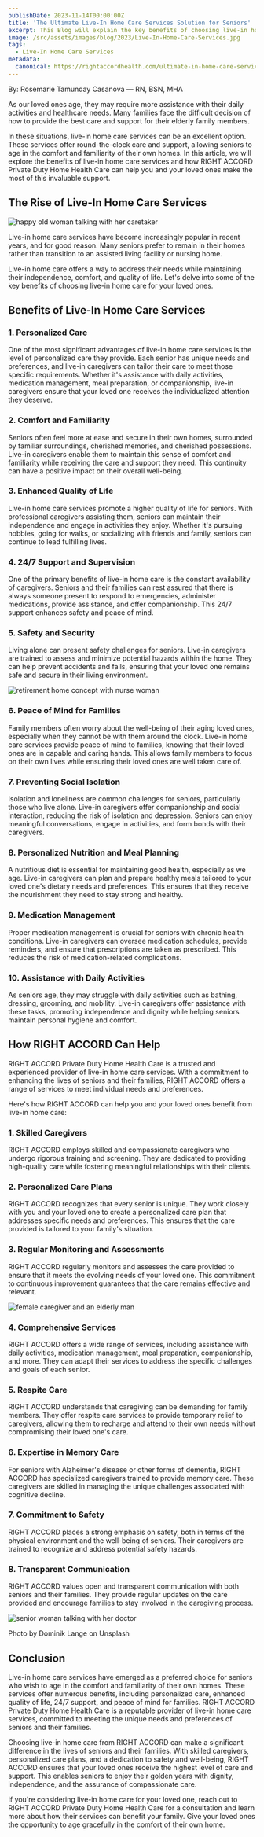 ```yaml
---
publishDate: 2023-11-14T00:00:00Z
title: 'The Ultimate Live-In Home Care Services Solution for Seniors'
excerpt: This Blog will explain the key benefits of choosing live-in home care services and why it's the best option for our aging seniors and their families.
image: /src/assets/images/blog/2023/Live-In-Home-Care-Services.jpg
tags:
  - Live-In Home Care Services
metadata:
  canonical: https://rightaccordhealth.com/ultimate-in-home-care-service-solution-for-seniors
---
```



By: Rosemarie Tamunday Casanova — RN, BSN, MHA


As our loved ones age, they may require more assistance with their daily activities and healthcare needs. Many families face the difficult decision of how to provide the best care and support for their elderly family members.

In these situations, live-in home care services can be an excellent option. These services offer round-the-clock care and support, allowing seniors to age in the comfort and familiarity of their own homes. In this article, we will explore the benefits of live-in home care services and how RIGHT ACCORD Private Duty Home Health Care can help you and your loved ones make the most of this invaluable support.

The Rise of Live-In Home Care Services
--------------------------------------

![happy old woman talking with her caretaker](/src/assets/images/blog/2023/happy-old-woman-nursing-home-sitting-couch-talking-with-her-caretaker.jpg)

Live-in home care services have become increasingly popular in recent years, and for good reason. Many seniors prefer to remain in their homes rather than transition to an assisted living facility or nursing home.

Live-in home care offers a way to address their needs while maintaining their independence, comfort, and quality of life. Let's delve into some of the key benefits of choosing live-in home care for your loved ones.

Benefits of Live-In Home Care Services
--------------------------------------

### 1\. Personalized Care

One of the most significant advantages of live-in home care services is the level of personalized care they provide. Each senior has unique needs and preferences, and live-in caregivers can tailor their care to meet those specific requirements. Whether it's assistance with daily activities, medication management, meal preparation, or companionship, live-in caregivers ensure that your loved one receives the individualized attention they deserve.

### 2\. Comfort and Familiarity

Seniors often feel more at ease and secure in their own homes, surrounded by familiar surroundings, cherished memories, and cherished possessions. Live-in caregivers enable them to maintain this sense of comfort and familiarity while receiving the care and support they need. This continuity can have a positive impact on their overall well-being.

### 3\. Enhanced Quality of Life

Live-in home care services promote a higher quality of life for seniors. With professional caregivers assisting them, seniors can maintain their independence and engage in activities they enjoy. Whether it's pursuing hobbies, going for walks, or socializing with friends and family, seniors can continue to lead fulfilling lives.

### 4\. 24/7 Support and Supervision

One of the primary benefits of live-in home care is the constant availability of caregivers. Seniors and their families can rest assured that there is always someone present to respond to emergencies, administer medications, provide assistance, and offer companionship. This 24/7 support enhances safety and peace of mind.

### 5\. Safety and Security

Living alone can present safety challenges for seniors. Live-in caregivers are trained to assess and minimize potential hazards within the home. They can help prevent accidents and falls, ensuring that your loved one remains safe and secure in their living environment.

![retirement home concept with nurse woman](/src/assets/images/blog/2023/retirement-home-concept-with-nurse-woman.jpg)

### 6\. Peace of Mind for Families

Family members often worry about the well-being of their aging loved ones, especially when they cannot be with them around the clock. Live-in home care services provide peace of mind to families, knowing that their loved ones are in capable and caring hands. This allows family members to focus on their own lives while ensuring their loved ones are well taken care of.

### 7\. Preventing Social Isolation

Isolation and loneliness are common challenges for seniors, particularly those who live alone. Live-in caregivers offer companionship and social interaction, reducing the risk of isolation and depression. Seniors can enjoy meaningful conversations, engage in activities, and form bonds with their caregivers.

### 8\. Personalized Nutrition and Meal Planning

A nutritious diet is essential for maintaining good health, especially as we age. Live-in caregivers can plan and prepare healthy meals tailored to your loved one's dietary needs and preferences. This ensures that they receive the nourishment they need to stay strong and healthy.

### 9\. Medication Management

Proper medication management is crucial for seniors with chronic health conditions. Live-in caregivers can oversee medication schedules, provide reminders, and ensure that prescriptions are taken as prescribed. This reduces the risk of medication-related complications.

### 10\. Assistance with Daily Activities

As seniors age, they may struggle with daily activities such as bathing, dressing, grooming, and mobility. Live-in caregivers offer assistance with these tasks, promoting independence and dignity while helping seniors maintain personal hygiene and comfort.

How RIGHT ACCORD Can Help
-------------------------

RIGHT ACCORD Private Duty Home Health Care is a trusted and experienced provider of live-in home care services. With a commitment to enhancing the lives of seniors and their families, RIGHT ACCORD offers a range of services to meet individual needs and preferences.

Here's how RIGHT ACCORD can help you and your loved ones benefit from live-in home care:

### 1\. Skilled Caregivers

RIGHT ACCORD employs skilled and compassionate caregivers who undergo rigorous training and screening. They are dedicated to providing high-quality care while fostering meaningful relationships with their clients.

### 2\. Personalized Care Plans

RIGHT ACCORD recognizes that every senior is unique. They work closely with you and your loved one to create a personalized care plan that addresses specific needs and preferences. This ensures that the care provided is tailored to your family's situation.

### 3\. Regular Monitoring and Assessments

RIGHT ACCORD regularly monitors and assesses the care provided to ensure that it meets the evolving needs of your loved one. This commitment to continuous improvement guarantees that the care remains effective and relevant.

![female caregiver and an elderly man](/src/assets/images/blog/2023/caregiver-and-senior.jpg)

### 4\. Comprehensive Services

RIGHT ACCORD offers a wide range of services, including assistance with daily activities, medication management, meal preparation, companionship, and more. They can adapt their services to address the specific challenges and goals of each senior.

### 5\. Respite Care

RIGHT ACCORD understands that caregiving can be demanding for family members. They offer respite care services to provide temporary relief to caregivers, allowing them to recharge and attend to their own needs without compromising their loved one's care.

### 6\. Expertise in Memory Care

For seniors with Alzheimer's disease or other forms of dementia, RIGHT ACCORD has specialized caregivers trained to provide memory care. These caregivers are skilled in managing the unique challenges associated with cognitive decline.

### 7\. Commitment to Safety

RIGHT ACCORD places a strong emphasis on safety, both in terms of the physical environment and the well-being of seniors. Their caregivers are trained to recognize and address potential safety hazards.

### 8\. Transparent Communication

RIGHT ACCORD values open and transparent communication with both seniors and their families. They provide regular updates on the care provided and encourage families to stay involved in the caregiving process.

![senior woman talking with her doctor](/src/assets/images/blog/2023/senior-woman-talking-with-her-doctor.jpg)

Photo by Dominik Lange on Unsplash

Conclusion
----------

Live-in home care services have emerged as a preferred choice for seniors who wish to age in the comfort and familiarity of their own homes. These services offer numerous benefits, including personalized care, enhanced quality of life, 24/7 support, and peace of mind for families. RIGHT ACCORD Private Duty Home Health Care is a reputable provider of live-in home care services, committed to meeting the unique needs and preferences of seniors and their families.

Choosing live-in home care from RIGHT ACCORD can make a significant difference in the lives of seniors and their families. With skilled caregivers, personalized care plans, and a dedication to safety and well-being, RIGHT ACCORD ensures that your loved ones receive the highest level of care and support. This enables seniors to enjoy their golden years with dignity, independence, and the assurance of compassionate care.

If you're considering live-in home care for your loved one, reach out to RIGHT ACCORD Private Duty Home Health Care for a consultation and learn more about how their services can benefit your family. Give your loved ones the opportunity to age gracefully in the comfort of their own home.